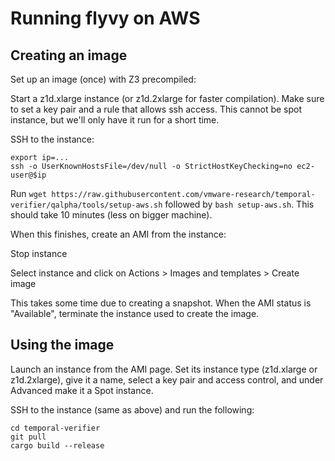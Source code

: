 # Running flyvy on AWS

## Creating an image

Set up an image (once) with Z3 precompiled:

Start a z1d.xlarge instance (or z1d.2xlarge for faster compilation). Make sure
to set a key pair and a rule that allows ssh access. This cannot be spot
instance, but we'll only have it run for a short time.

SSH to the instance:
```
export ip=...
ssh -o UserKnownHostsFile=/dev/null -o StrictHostKeyChecking=no ec2-user@$ip
```

Run `wget
https://raw.githubusercontent.com/vmware-research/temporal-verifier/qalpha/tools/setup-aws.sh`
followed by `bash setup-aws.sh`. This should take 10 minutes (less on bigger machine).

When this finishes, create an AMI from the instance:

Stop instance

Select instance and click on Actions > Images and templates > Create image

This takes some time due to creating a snapshot. When the AMI status is
"Available", terminate the instance used to create the image.

## Using the image

Launch an instance from the AMI page. Set its instance type (z1d.xlarge or
z1d.2xlarge), give it a name, select a key pair and access control, and under
Advanced make it a Spot instance.

SSH to the instance (same as above) and run the following:

```
cd temporal-verifier
git pull
cargo build --release
```
